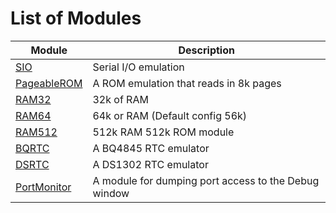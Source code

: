 # List of Modules

| Module                        | Description                                          |
|-------------------------------|------------------------------------------------------|
| [SIO](SIO.md)                 | Serial I/O emulation                                 |
| [PageableROM](PageableROM.md) | A ROM emulation that reads in 8k pages               |
| [RAM32](RAM32.md)             | 32k of RAM                                           |
| [RAM64](RAM64.md)             | 64k or RAM (Default config 56k)                      |
| [RAM512](RAM512.md)           | 512k RAM 512k ROM module                             |
| [BQRTC](BQRTC.md)             | A BQ4845 RTC emulator                                |
| [DSRTC](DSRTC.md)             | A DS1302 RTC emulator                                |
| [PortMonitor](PortMonitor.md) | A module for dumping port access to the Debug window |

